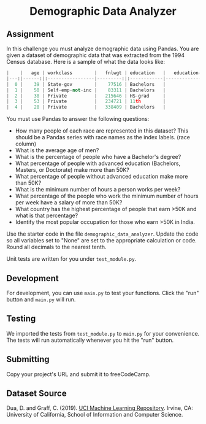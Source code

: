 <h1 align="center"><string>Demographic Data Analyzer</string></h1>

## **Assignment**

In this challenge you must analyze demographic data using Pandas. You are given a dataset of demographic data that was extracted from the 1994 Census database. Here is a sample of what the data looks like:
```python
|    |   age | workclass        |   fnlwgt | education   |   education-num | marital-status     | occupation        | relationship   | race   | sex    |   capital-gain |   capital-loss |   hours-per-week | native-country   | salary   |
|---:|------:|:-----------------|---------:|:------------|----------------:|:-------------------|:------------------|:---------------|:-------|:-------|---------------:|---------------:|-----------------:|:-----------------|:---------|
|  0 |    39 | State-gov        |    77516 | Bachelors   |              13 | Never-married      | Adm-clerical      | Not-in-family  | White  | Male   |           2174 |              0 |               40 | United-States    | <=50K    |
|  1 |    50 | Self-emp-not-inc |    83311 | Bachelors   |              13 | Married-civ-spouse | Exec-managerial   | Husband        | White  | Male   |              0 |              0 |               13 | United-States    | <=50K    |
|  2 |    38 | Private          |   215646 | HS-grad     |               9 | Divorced           | Handlers-cleaners | Not-in-family  | White  | Male   |              0 |              0 |               40 | United-States    | <=50K    |
|  3 |    53 | Private          |   234721 | 11th        |               7 | Married-civ-spouse | Handlers-cleaners | Husband        | Black  | Male   |              0 |              0 |               40 | United-States    | <=50K    |
|  4 |    28 | Private          |   338409 | Bachelors   |              13 | Married-civ-spouse | Prof-specialty    | Wife           | Black  | Female |              0 |              0 |               40 | Cuba             | <=50K    |
```
You must use Pandas to answer the following questions:

- How many people of each race are represented in this dataset? This should be a Pandas series with race names as the index labels. (race column)
- What is the average age of men?
- What is the percentage of people who have a Bachelor's degree?
- What percentage of people with advanced education (Bachelors, Masters, or Doctorate) make more than 50K?
- What percentage of people without advanced education make more than 50K?
- What is the minimum number of hours a person works per week?
- What percentage of the people who work the minimum number of hours per week have a salary of more than 50K?
- What country has the highest percentage of people that earn >50K and what is that percentage?
- Identify the most popular occupation for those who earn >50K in India.

Use the starter code in the file <code>demographic_data_analyzer</code>. Update the code so all variables set to "None" are set to the appropriate calculation or code. Round all decimals to the nearest tenth.

Unit tests are written for you under <code>test_module.py</code>.

## **Development**

For development, you can use <code>main.py</code> to test your functions. Click the "run" button and <code>main.py</code> will run.

## **Testing**

We imported the tests from <code>test_module.py</code> to <code>main.py</code> for your convenience. The tests will run automatically whenever you hit the "run" button.

## **Submitting**

Copy your project's URL and submit it to freeCodeCamp.

## **Dataset Source**

Dua, D. and Graff, C. (2019). <ins>UCI Machine Learning Repository</ins>. Irvine, CA: University of California, School of Information and Computer Science.
